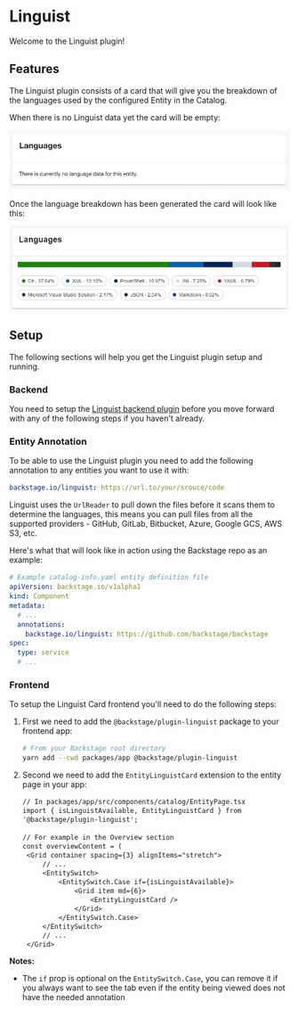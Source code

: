 # Linguist

Welcome to the Linguist plugin!

## Features

The Linguist plugin consists of a card that will give you the breakdown of the languages used by the configured Entity in the Catalog.

When there is no Linguist data yet the card will be empty:

![Example of empty Linguist card](./docs/linguist-no-data.png)

Once the language breakdown has been generated the card will look like this:

![Example of Linguist card without the refresh button](./docs/linguist-with-data.png)

## Setup

The following sections will help you get the Linguist plugin setup and running.

### Backend

You need to setup the [Linguist backend plugin](../linguist-backend/README.md) before you move forward with any of the following steps if you haven't already.

### Entity Annotation

To be able to use the Linguist plugin you need to add the following annotation to any entities you want to use it with:

```yaml
backstage.io/linguist: https://url.to/your/srouce/code
```

Linguist uses the `UrlReader` to pull down the files before it scans them to determine the languages, this means you can pull files from all the supported providers - GitHub, GitLab, Bitbucket, Azure, Google GCS, AWS S3, etc.

Here's what that will look like in action using the Backstage repo as an example:

```yaml
# Example catalog-info.yaml entity definition file
apiVersion: backstage.io/v1alpha1
kind: Component
metadata:
  # ...
  annotations:
    backstage.io/linguist: https://github.com/backstage/backstage
spec:
  type: service
  # ...
```

### Frontend

To setup the Linguist Card frontend you'll need to do the following steps:

1. First we need to add the `@backstage/plugin-linguist` package to your frontend app:

   ```sh
   # From your Backstage root directory
   yarn add --cwd packages/app @backstage/plugin-linguist
   ```

2. Second we need to add the `EntityLinguistCard` extension to the entity page in your app:

   ```tsx
   // In packages/app/src/components/catalog/EntityPage.tsx
   import { isLinguistAvailable, EntityLinguistCard } from '@backstage/plugin-linguist';

   // For example in the Overview section
   const overviewContent = (
    <Grid container spacing={3} alignItems="stretch">
        // ...
        <EntitySwitch>
            <EntitySwitch.Case if={isLinguistAvailable}>
                <Grid item md={6}>
                    <EntityLinguistCard />
                </Grid>
            </EntitySwitch.Case>
        </EntitySwitch>
        // ...
    </Grid>
   ```

**Notes:**

- The `if` prop is optional on the `EntitySwitch.Case`, you can remove it if you always want to see the tab even if the entity being viewed does not have the needed annotation
